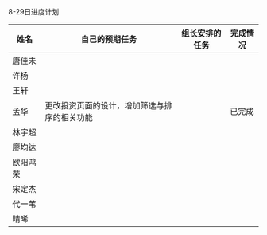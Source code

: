 8-29日进度计划

 

| 姓名   | 自己的预期任务 | 组长安排的任务 | 完成情况 |
| ---- | ------- | ------- | ---- |
| 唐佳未  |         |          |     |
| 许杨   |         |         |      |
| 王轩   |         |         |      |
| 孟华   |   更改投资页面的设计，增加筛选与排序的相关功能      |         |   已完成   |
| 林宇超  |         |         |      |
| 廖均达  |         |         |      |
| 欧阳鸿荣 |         |         |      |
| 宋定杰  |         |         |      |
| 代一苇  |         |         |      |
| 晴晞   |         |         |      |

 
